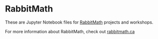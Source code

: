 # RabbitMath
These are Jupyter Notebook files for [RabbitMath](https://mast.queensu.ca/~math9-12/projects.html) projects and workshops.

For more information about RabbitMath, check out [rabbitmath.ca](http://rabbitmath.ca)
